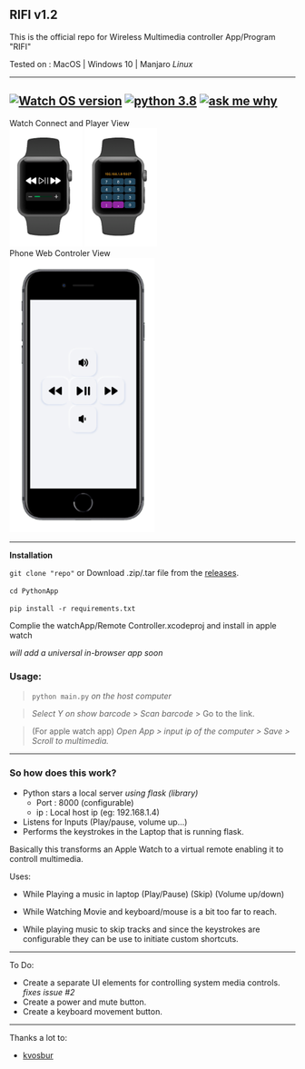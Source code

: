 ## **RIFI v1.2**
This is the official repo for Wireless Multimedia controller App/Program "RIFI"

Tested on : MacOS | Windows 10 | Manjaro *Linux*

---

##  [![Watch OS version](https://img.shields.io/badge/WatchOS-6.1-skyblue?style=flat)](https://www.apple.com/ca/watchos/watchos-6/)   [![python 3.8](https://img.shields.io/badge/Python-3.8.1-brightred?style=flat)](https://www.python.org/)   [![ask me why](https://img.shields.io/badge/Rifi-v1.2-purple?style=flat)](http://aayush.wtf)


  Watch Connect and Player View</br>
  <img src="Images/wc.png" width="128" >
  <img src="Images/wp.png" width="128" ></br>
     Phone Web Controler View</br>
  <img src="Images/ips.png" width="256">
</br>

---
**Installation**

 `git clone "repo"` or Download .zip/.tar file from the [releases](https://github.com/Aayush9029/Rifi/releases).

 `cd PythonApp`

 `pip install -r requirements.txt`

Complie the watchApp/Remote Controller.xcodeproj and install in apple watch

*will add a universal in-browser app soon*


### Usage:

> `python main.py` *on the host computer*

> *Select Y on show barcode* > *Scan barcode* > Go to the link.

> (For apple watch app) *Open App > input ip of the computer > Save > Scroll to multimedia.*

---

### So how does this work?

- Python stars a local server *using flask (library)* 
  - Port : 8000 (configurable)
  - ip : Local host ip (eg: 192.168.1.4)
- Listens for Inputs (Play/pause, volume up...)
- Performs the keystrokes in the Laptop that is running flask.



Basically this transforms an Apple Watch to a virtual remote enabling it to controll multimedia.

Uses:

- While Playing a music in laptop (Play/Pause) (Skip) (Volume up/down) 

- While Watching Movie and keyboard/mouse is a bit too far to reach.

- While playing music to skip tracks and since the keystrokes are configurable they can be use to initiate custom shortcuts.

---

To Do:
- Create a separate UI elements for controlling system media controls. *fixes issue #2*
- Create a power and mute button.
- Create a keyboard movement button.
---
  

Thanks a lot to:
- [kvosbur](https://github.com/kvosbur)
